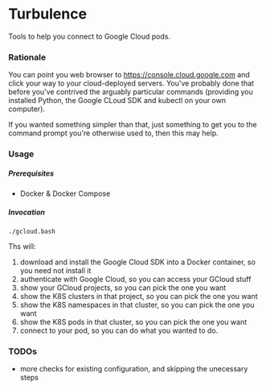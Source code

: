 # Turbulence

Tools to help you connect to Google Cloud pods.

### Rationale

You can point you web browser to https://console.cloud.google.com and click your way to your
cloud-deployed servers. You've probably done that before you've contrived the arguably particular
commands (providing you installed Python, the Google CLoud SDK and kubectl on your own computer).

If you wanted something simpler than that, just something to get you to the command prompt you're
otherwise used to, then this may help.

### Usage

##### Prerequisites

* Docker & Docker Compose

##### Invocation

```
./gcloud.bash
```

Ths will:

1. download and install the Google Cloud SDK into a Docker container, so you need not install it
2. authenticate with Google Cloud, so you can access your GCloud stuff
3. show your GCloud projects, so you can pick the one you want
4. show the K8S clusters in that project, so you can pick the one you want
4. show the K8S namespaces in that cluster, so you can pick the one you want
5. show the K8S pods in that cluster, so you can pick the one you want
6. connect to your pod, so you can do what you wanted to do.

### TODOs

* more checks for existing configuration, and skipping the unecessary steps
